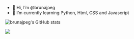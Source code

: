 - 👋 Hi, I’m @brunajpeg
- 🌱 I’m currently learning Python, Html, CSS and Javascript

![brunajpeg's GitHub stats](https://github-readme-stats.vercel.app/api?username=brunajpeg&show_icons=true&theme=transparent)

<div><a href="https://www.linkedin.com/in/bruna-oliveira-g" target="_blank"><img src="https://img.shields.io/badge/-LinkedIn-%230077B5?style=for-the-badge&logo=linkedin&logoColor=white" target="_blank"></a></div>
